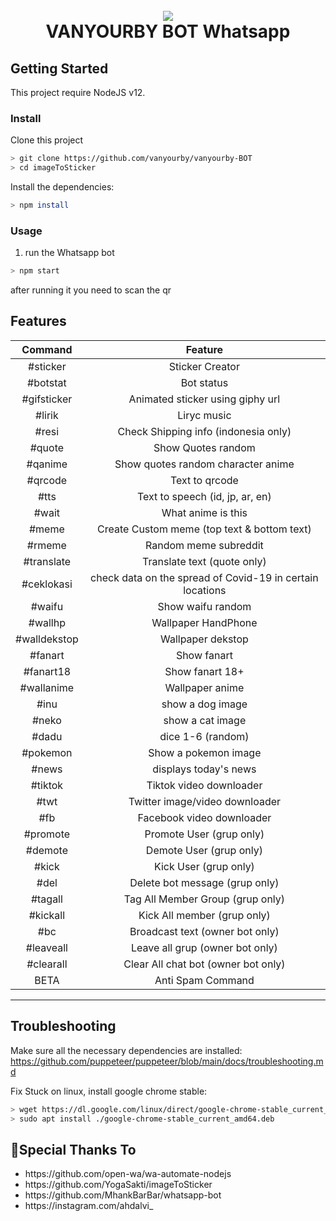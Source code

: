 <h1 align="center">
  <br>
  <a href="https://github.com/vanyourby/vanyourby-BOT"><img src="https://raw.githubusercontent.com/shansekai/Sansekai-BOT/master/anime/original.jpg"></a>
  <br>
  VANYOURBY BOT Whatsapp
 <br>
  </h1>

## Getting Started

This project require NodeJS v12.

### Install
Clone this project

```bash
> git clone https://github.com/vanyourby/vanyourby-BOT
> cd imageToSticker
```

Install the dependencies:

```bash
> npm install
```

### Usage
1. run the Whatsapp bot

```bash
> npm start
```

after running it you need to scan the qr



## Features

| Command       |                Feature           |
| :-----------: | :--------------------------------: |
|  #sticker     | Sticker Creator                  |
|  #botstat     | Bot status                       |
|  #gifsticker  |Animated sticker using giphy url |
|  #lirik       | Liryc music                     |
|   #resi       | Check Shipping info (indonesia only)|
|  #quote       | Show Quotes random              |
| #qanime       |   Show quotes random character anime  |
| #qrcode       |   Text to qrcode                |
|       #tts    |   Text to speech (id, jp, ar, en)     |
|       #wait   |   What anime is this            |
|       #meme   |   Create Custom meme (top text & bottom text)  |
| #rmeme        | Random meme subreddit |
|  #translate   |   Translate text (quote only)                  |
|  #ceklokasi   |   check data on the spread of Covid-19 in certain locations|
| #waifu        |   Show waifu random |
| #wallhp       | Wallpaper HandPhone |
| #walldekstop  | Wallpaper dekstop |
| #fanart       | Show fanart |
|#fanart18      | Show fanart 18+ |
| #wallanime    | Wallpaper anime |
| #inu          | show a dog image |
| #neko         | show a cat image |
| #dadu         | dice 1-6 (random) |
|#pokemon       | Show a pokemon image |
|  #news        |   displays today's news         |
|#tiktok        | Tiktok video downloader |
| #twt          | Twitter image/video downloader|
| #fb           | Facebook video downloader|
|   #promote     |   Promote User (grup only)                  |
|#demote         |   Demote User (grup only)                 |
|#kick           |   Kick User (grup only)                   |
|#del            |   Delete bot message (grup only)           |
|#tagall         |   Tag All Member Group (grup only)        |
|#kickall        | Kick All member (grup only)  |
|#bc             | Broadcast text (owner bot only) |
|#leaveall       | Leave all grup (owner bot only) |
|#clearall       | Clear All chat bot (owner bot only) |
| BETA           | Anti Spam Command |
 
---

## Troubleshooting
Make sure all the necessary dependencies are installed: https://github.com/puppeteer/puppeteer/blob/main/docs/troubleshooting.md

Fix Stuck on linux, install google chrome stable: 
```bash
> wget https://dl.google.com/linux/direct/google-chrome-stable_current_amd64.deb
> sudo apt install ./google-chrome-stable_current_amd64.deb
```

## 🙏Special Thanks To
<ul>
<li>https://github.com/open-wa/wa-automate-nodejs<br>
<li>https://github.com/YogaSakti/imageToSticker<br>
<li>https://github.com/MhankBarBar/whatsapp-bot
<li>https://instagram.com/ahdalvi_
</li>
